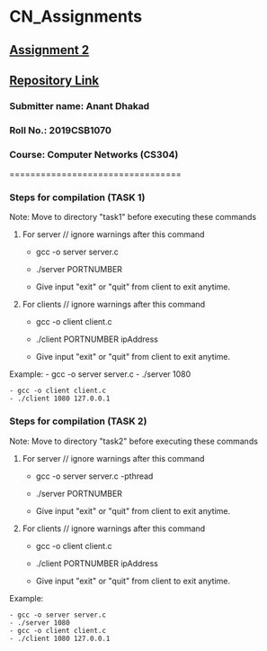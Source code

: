 # CN_Assignments

## [Assignment 2](https://drive.google.com/file/d/1B03a-nN1AmRiv6mcNSBhf4aLrboZo-wq/view)

## [Repository Link](https://github.com/dhakad-anant/CN_Assignments)

### Submitter name: Anant Dhakad

### Roll No.: 2019CSB1070

### Course: Computer Networks (CS304)

=================================

### Steps for compilation (TASK 1)

Note: Move to directory "task1\" before executing these commands

1. For server
    // ignore warnings after this command
    - gcc -o server server.c    
    - ./server PORTNUMBER

    - Give input "exit" or "quit" from client to exit anytime.

2. For clients 
    // ignore warnings after this command
    - gcc -o client client.c    
    - ./client PORTNUMBER ipAddress

    - Give input "exit" or "quit" from client to exit anytime.


Example:
    - gcc -o server server.c
    - ./server 1080

    - gcc -o client client.c
    - ./client 1080 127.0.0.1

### Steps for compilation (TASK 2)

Note: Move to directory "task2\" before executing these commands

1. For server
    // ignore warnings after this command
    - gcc -o server server.c -pthread  
    - ./server PORTNUMBER

    - Give input "exit" or "quit" from client to exit anytime.

2. For clients
    // ignore warnings after this command
    - gcc -o client client.c    
    - ./client PORTNUMBER ipAddress

    - Give input "exit" or "quit" from client to exit anytime.


Example:


    - gcc -o server server.c
    - ./server 1080
    - gcc -o client client.c
    - ./client 1080 127.0.0.1

